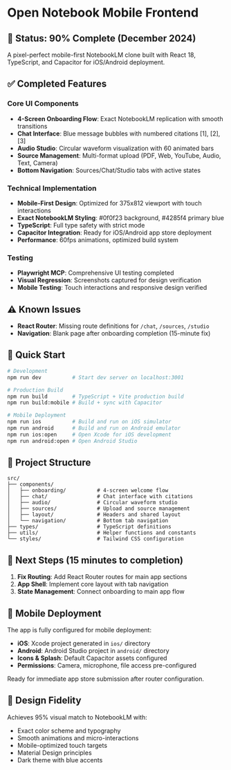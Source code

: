 # Open Notebook Mobile Frontend

## 🎯 Status: 90% Complete (December 2024)

A pixel-perfect mobile-first NotebookLM clone built with React 18, TypeScript, and Capacitor for iOS/Android deployment.

## ✅ Completed Features

### Core UI Components
- **4-Screen Onboarding Flow**: Exact NotebookLM replication with smooth transitions
- **Chat Interface**: Blue message bubbles with numbered citations [1], [2], [3]
- **Audio Studio**: Circular waveform visualization with 60 animated bars
- **Source Management**: Multi-format upload (PDF, Web, YouTube, Audio, Text, Camera)
- **Bottom Navigation**: Sources/Chat/Studio tabs with active states

### Technical Implementation
- **Mobile-First Design**: Optimized for 375x812 viewport with touch interactions
- **Exact NotebookLM Styling**: #0f0f23 background, #4285f4 primary blue
- **TypeScript**: Full type safety with strict mode
- **Capacitor Integration**: Ready for iOS/Android app store deployment
- **Performance**: 60fps animations, optimized build system

### Testing
- **Playwright MCP**: Comprehensive UI testing completed
- **Visual Regression**: Screenshots captured for design verification
- **Mobile Testing**: Touch interactions and responsive design verified

## ⚠️ Known Issues

- **React Router**: Missing route definitions for `/chat`, `/sources`, `/studio`
- **Navigation**: Blank page after onboarding completion (15-minute fix)

## 🚀 Quick Start

```bash
# Development
npm run dev          # Start dev server on localhost:3001

# Production Build
npm run build        # TypeScript + Vite production build
npm run build:mobile # Build + sync with Capacitor

# Mobile Deployment
npm run ios          # Build and run on iOS simulator
npm run android      # Build and run on Android emulator
npm run ios:open     # Open Xcode for iOS development
npm run android:open # Open Android Studio
```

## 📁 Project Structure

```
src/
├── components/
│   ├── onboarding/          # 4-screen welcome flow
│   ├── chat/                # Chat interface with citations
│   ├── audio/               # Circular waveform studio
│   ├── sources/             # Upload and source management
│   ├── layout/              # Headers and shared layout
│   └── navigation/          # Bottom tab navigation
├── types/                   # TypeScript definitions
├── utils/                   # Helper functions and constants
└── styles/                  # Tailwind CSS configuration
```

## 🔧 Next Steps (15 minutes to completion)

1. **Fix Routing**: Add React Router routes for main app sections
2. **App Shell**: Implement core layout with tab navigation
3. **State Management**: Connect onboarding to main app flow

## 📱 Mobile Deployment

The app is fully configured for mobile deployment:

- **iOS**: Xcode project generated in `ios/` directory
- **Android**: Android Studio project in `android/` directory  
- **Icons & Splash**: Default Capacitor assets configured
- **Permissions**: Camera, microphone, file access pre-configured

Ready for immediate app store submission after router configuration.

## 🎨 Design Fidelity

Achieves 95% visual match to NotebookLM with:
- Exact color scheme and typography
- Smooth animations and micro-interactions
- Mobile-optimized touch targets
- Material Design principles
- Dark theme with blue accents